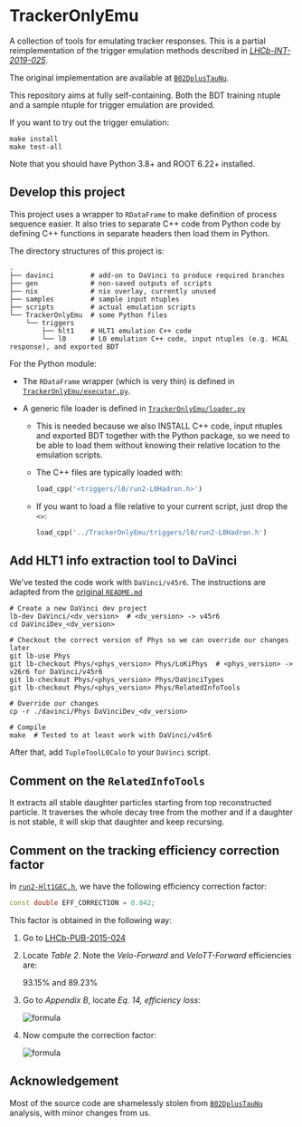 # TrackerOnlyEmu

A collection of tools for emulating tracker responses. This is a partial
reimplementation of the trigger emulation methods described in
[_LHCb-INT-2019-025_](https://cds.cern.ch/record/2703802?ln=en).

The original implementation are available at [`B02DplusTauNu`](https://gitlab.cern.ch/lhcb-slb/B02DplusTauNu).

This repository aims at fully self-containing. Both the BDT training ntuple and
a sample ntuple for trigger emulation are provided.

If you want to try out the trigger emulation:
```
make install
make test-all
```

Note that you should have Python 3.8+ and ROOT 6.22+ installed.


## Develop this project

This project uses a wrapper to `RDataFrame` to make definition of process
sequence easier. It also tries to separate C++ code from Python code by
defining C++ functions in separate headers then load them in Python.

The directory structures of this project is:

```shell
.
├── davinci         # add-on to DaVinci to produce required branches
├── gen             # non-saved outputs of scripts
├── nix             # nix overlay, currently unused
├── samples         # sample input ntuples
├── scripts         # actual emulation scripts
└── TrackerOnlyEmu  # some Python files
    └── triggers
        ├── hlt1    # HLT1 emulation C++ code
        └── l0      # L0 emulation C++ code, input ntuples (e.g. HCAL response), and exported BDT
```

For the Python module:

- The `RDataFrame` wrapper (which is very thin) is defined in [`TrackerOnlyEmu/executor.py`](./TrackerOnlyEmu/executor.py).

- A generic file loader is defined in [`TrackerOnlyEmu/loader.py`](./TrackerOnlyEmu/loader.py)
    - This is needed because we also INSTALL C++ code, input ntuples and
      exported BDT together with the Python package, so we need to be able to
      load them without knowing their relative location to the emulation scripts.
    - The C++ files are typically loaded with:

        ```python
        load_cpp('<triggers/l0/run2-L0Hadron.h>')
        ```

    - If you want to load a file relative to your current script, just drop the `<>`:

        ```python
        load_cpp('../TrackerOnlyEmu/triggers/l0/run2-L0Hadron.h')
        ```


## Add HLT1 info extraction tool to DaVinci

We've tested the code work with `DaVinci/v45r6`. The instructions are adapted from the
[original `README.md`](https://gitlab.cern.ch/lhcb-slb/B02DplusTauNu/-/blob/master/tuple_production/tuple_tools_src/RelatedInfoTools/README.md)

```shell
# Create a new DaVinci dev project
lb-dev DaVinci/<dv_version>  # <dv_version> -> v45r6
cd DaVinciDev_<dv_version>

# Checkout the correct version of Phys so we can override our changes later
git lb-use Phys
git lb-checkout Phys/<phys_version> Phys/LoKiPhys  # <phys_version> -> v26r6 for DaVinci/v45r6
git lb-checkout Phys/<phys_version> Phys/DaVinciTypes
git lb-checkout Phys/<phys_version> Phys/RelatedInfoTools

# Override our changes
cp -r ./davinci/Phys DaVinciDev_<dv_version>

# Compile
make  # Tested to at least work with DaVinci/v45r6
```

After that, add `TupleToolL0Calo` to your `DaVinci` script.


## Comment on the `RelatedInfoTools`

It extracts all stable daughter particles starting from top reconstructed
particle. It traverses the whole decay tree from the mother and if a daughter
is not stable, it will skip that daughter and keep recursing.


## Comment on the tracking efficiency correction factor

In [`run2-Hlt1GEC.h`](./TrackerOnlyEmu/triggers/hlt1/run2-Hlt1GEC.h),
we have the following efficiency correction factor:
```cpp
const double EFF_CORRECTION = 0.042;
```

This factor is obtained in the following way:

1. Go to [LHCb-PUB-2015-024](https://cds.cern.ch/record/2105078/files/LHCb-PUB-2015-024.pdf)
2. Locate _Table 2_. Note the _Velo-Forward_ and _VeloTT-Forward_ efficiencies are:

    93.15% and 89.23%
3. Go to _Appendix B_, locate _Eq. 14, efficiency loss_:

    ![formula](https://render.githubusercontent.com/render/math?math=\text{efficiency%20loss}%20=%20\left(1%20-%20\frac{N_{\text{VeloTT-Forward}}}{N_{\text{Velo-Forward}}}%20\right))
4. Now compute the correction factor:

    ![formula](https://render.githubusercontent.com/render/math?math=\text{correction}%20=%20\left(1%20-%20\frac{0.8923}{0.9315}%20\right)%20=%200.042)


## Acknowledgement
Most of the source code are shamelessly stolen from [`B02DplusTauNu`](https://gitlab.cern.ch/lhcb-slb/B02DplusTauNu) analysis,
with minor changes from us.
